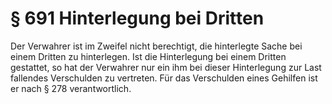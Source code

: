# § 691 Hinterlegung bei Dritten
Der Verwahrer ist im Zweifel nicht berechtigt, die hinterlegte Sache bei einem Dritten zu hinterlegen. Ist die Hinterlegung bei einem Dritten gestattet, so hat der Verwahrer nur ein ihm bei dieser Hinterlegung zur Last fallendes Verschulden zu vertreten. Für das Verschulden eines Gehilfen ist er nach § 278 verantwortlich.